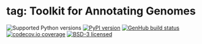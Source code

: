 # tag: Toolkit for Annotating Genomes

![Supported Python versions](https://img.shields.io/pypi/pyversions/tag.svg)
[![PyPI version](https://img.shields.io/pypi/v/tag.svg)](https://pypi.python.org/pypi/tag)
[![GenHub build status](https://img.shields.io/travis/standage/tag.svg)](https://travis-ci.org/standage/tag)
[![codecov.io coverage](https://img.shields.io/codecov/c/github/standage/tag.svg)](https://codecov.io/github/standage/tag)
[![BSD-3 licensed](https://img.shields.io/pypi/l/tag.svg)](https://github.com/standage/tag/blob/master/LICENSE)
